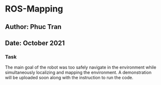 # ROS-Mapping 
## Author: Phuc Tran
## Date: October 2021

### Task
The main goal of the robot was too safely navigate in the environment while simultaneously localizing and mapping the environment. A demonstration will be uploaded soon along with the instruction to run the code.

